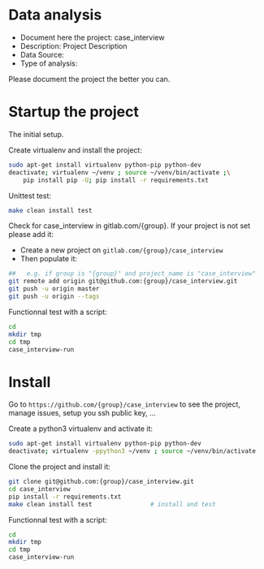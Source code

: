 # Data analysis
- Document here the project: case_interview
- Description: Project Description
- Data Source:
- Type of analysis:

Please document the project the better you can.

# Startup the project

The initial setup.

Create virtualenv and install the project:
```bash
sudo apt-get install virtualenv python-pip python-dev
deactivate; virtualenv ~/venv ; source ~/venv/bin/activate ;\
    pip install pip -U; pip install -r requirements.txt
```

Unittest test:
```bash
make clean install test
```

Check for case_interview in gitlab.com/{group}.
If your project is not set please add it:

- Create a new project on `gitlab.com/{group}/case_interview`
- Then populate it:

```bash
##   e.g. if group is "{group}" and project_name is "case_interview"
git remote add origin git@github.com:{group}/case_interview.git
git push -u origin master
git push -u origin --tags
```

Functionnal test with a script:

```bash
cd
mkdir tmp
cd tmp
case_interview-run
```

# Install

Go to `https://github.com/{group}/case_interview` to see the project, manage issues,
setup you ssh public key, ...

Create a python3 virtualenv and activate it:

```bash
sudo apt-get install virtualenv python-pip python-dev
deactivate; virtualenv -ppython3 ~/venv ; source ~/venv/bin/activate
```

Clone the project and install it:

```bash
git clone git@github.com:{group}/case_interview.git
cd case_interview
pip install -r requirements.txt
make clean install test                # install and test
```
Functionnal test with a script:

```bash
cd
mkdir tmp
cd tmp
case_interview-run
```
